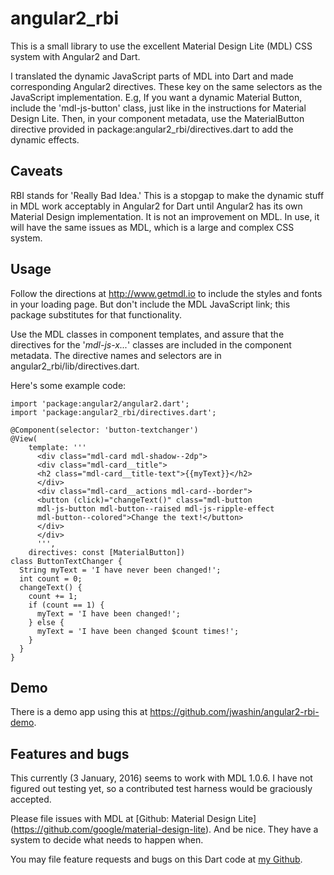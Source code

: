 # angular2_rbi

This is a small library to use the excellent Material Design Lite (MDL) CSS system with Angular2 and Dart.

I translated the dynamic JavaScript parts of MDL into Dart and made corresponding Angular2 directives. These key on the same selectors as the JavaScript implementation. E.g, If you want a dynamic Material Button, include the 'mdl-js-button' class,
just like in the instructions for Material Design Lite. Then, in your component metadata, use the MaterialButton directive provided in package:angular2_rbi/directives.dart to add the dynamic effects.

## Caveats

RBI stands for 'Really Bad Idea.' This is a stopgap to make the dynamic stuff in MDL work acceptably in Angular2 for Dart until Angular2 has its own Material Design implementation. It is not an improvement on MDL. In use, it will have the same issues as MDL, which is a large and complex CSS system.

## Usage

Follow the directions at <http://www.getmdl.io> to include the styles and fonts in your loading page. But don't include the MDL JavaScript link; this package substitutes for that functionality.

Use the MDL classes in component templates, and assure that the directives for the '*mdl-js-x...*' classes are included in the component metadata. The directive names and selectors are in angular2_rbi/lib/directives.dart.

Here's some example code:

    import 'package:angular2/angular2.dart';
    import 'package:angular2_rbi/directives.dart';

    @Component(selector: 'button-textchanger')
    @View(
        template: '''
          <div class="mdl-card mdl-shadow--2dp">
          <div class="mdl-card__title">
          <h2 class="mdl-card__title-text">{{myText}}</h2>
          </div>
          <div class="mdl-card__actions mdl-card--border">
          <button (click)="changeText()" class="mdl-button
          mdl-js-button mdl-button--raised mdl-js-ripple-effect
          mdl-button--colored">Change the text!</button>
          </div>
          </div>
          ''',
        directives: const [MaterialButton])
    class ButtonTextChanger {
      String myText = 'I have never been changed!';
      int count = 0;
      changeText() {
        count += 1;
        if (count == 1) {
          myText = 'I have been changed!';
        } else {
          myText = 'I have been changed $count times!';
        }
      }
    }

## Demo

There is a demo app using this at <https://github.com/jwashin/angular2-rbi-demo>.


## Features and bugs

This currently (3 January, 2016) seems to work with MDL 1.0.6. I have not figured out testing yet, so a contributed test harness would be graciously accepted.

Please file issues with MDL at [Github: Material Design Lite] (https://github.com/google/material-design-lite). And be nice. They have a system to decide what needs to happen when.

You may file feature requests and bugs on this Dart code at [my Github](https://github.com/jwashin/angular2-rbi-dart).
